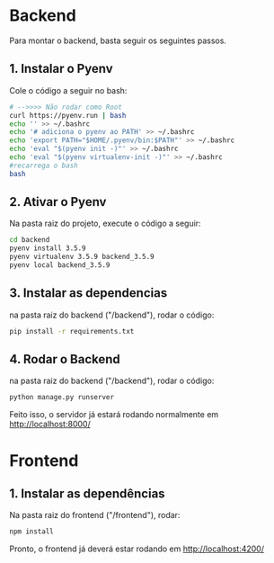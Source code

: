 # Backend

Para montar o backend, basta seguir os seguintes passos.

## 1. Instalar o Pyenv

Cole o código a seguir no bash:

```bash
# -->>>> Não rodar como Root
curl https://pyenv.run | bash
echo '' >> ~/.bashrc
echo '# adiciona o pyenv ao PATH' >> ~/.bashrc
echo 'export PATH="$HOME/.pyenv/bin:$PATH"' >> ~/.bashrc
echo 'eval "$(pyenv init -)"' >> ~/.bashrc
echo 'eval "$(pyenv virtualenv-init -)"' >> ~/.bashrc
#recarrega o bash
bash
```

## 2. Ativar o Pyenv
Na pasta raiz do projeto, execute o código a seguir:

```bash
cd backend
pyenv install 3.5.9
pyenv virtualenv 3.5.9 backend_3.5.9
pyenv local backend_3.5.9
```


## 3. Instalar as dependencias
na pasta raiz do backend ("/backend"), rodar o código:
```bash
pip install -r requirements.txt
```

## 4. Rodar o Backend
na pasta raiz do backend ("/backend"), rodar o código:
```bash
python manage.py runserver
```

Feito isso, o servidor já estará rodando normalmente em [http://localhost:8000/](http://localhost:8000/)


# Frontend
## 1. Instalar as dependências
Na pasta raiz do frontend ("/frontend"), rodar:
```bash
npm install
```

Pronto, o frontend já deverá estar rodando em 
[http://localhost:4200/](http://localhost:4200/)
